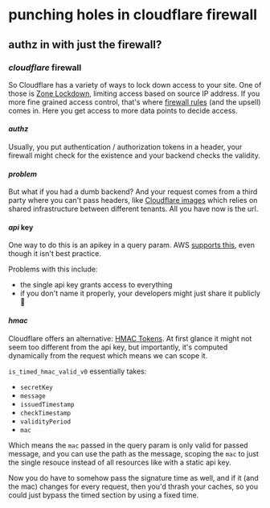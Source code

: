 # punching holes in cloudflare firewall

## authz in with just the firewall?

### _cloudflare_ firewall

So Cloudflare has a variety of ways to lock down access to your site.
One of those is [Zone Lockdown](https://support.cloudflare.com/hc/en-us/articles/115001595131-Understanding-Cloudflare-Zone-Lockdown),
limiting access based on source IP address.
If you more fine grained access control,
that's where [firewall rules](https://developers.cloudflare.com/firewall/cf-firewall-rules)
(and the upsell) comes in.
Here you get access to more data points to decide access.

#### _authz_

Usually, you put authentication / authorization tokens in a header,
your firewall might check for the existence
and your backend checks the validity.

#### _problem_

But what if you had a dumb backend?
And your request comes from a third party where you can't pass headers,
like [Cloudflare images](https://www.cloudflare.com/products/cloudflare-images/)
which relies on shared infrastructure between different tenants.
All you have now is the url.

#### _api_ key

One way to do this is an apikey in a query param.
AWS [supports this](https://aws.amazon.com/blogs/compute/accepting-api-keys-as-a-query-string-in-amazon-api-gateway/),
even though it isn't best practice.

Problems with this include:

- the single api key grants access to everything
- if you don't name it properly, your developers might just share it publicly :facepalm:

#### _hmac_

Cloudflare offers an alternative:
[HMAC Tokens](https://developers.cloudflare.com/firewall/recipes/require-valid-hmac-token).
At first glance it might not seem too different from the api key,
but importantly, it's computed dynamically from the request which means we can scope it.

`is_timed_hmac_valid_v0` essentially takes:

- `secretKey`
- `message`
- `issuedTimestamp`
- `checkTimestamp`
- `validityPeriod`
- `mac`

Which means the `mac` passed in the query param is only valid for passed message,
and you can use the path as the message,
scoping the `mac` to just the single resouce
instead of all resources like with a static api key.

Now you do have to somehow pass the signature time as well,
and if it (and the mac) changes for every request,
then you'd thrash your caches,
so you could just bypass the timed section by using a fixed time.
